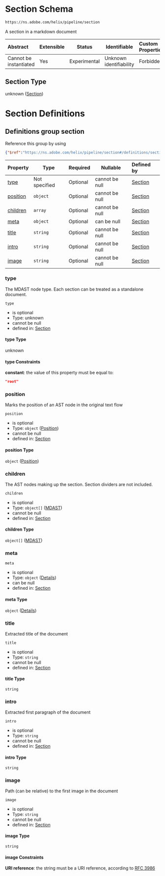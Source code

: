 # Section Schema

```txt
https://ns.adobe.com/helix/pipeline/section
```

A section in a markdown document


| Abstract               | Extensible | Status       | Identifiable            | Custom Properties | Additional Properties | Access Restrictions | Defined In                                                        |
| :--------------------- | ---------- | ------------ | ----------------------- | :---------------- | --------------------- | ------------------- | ----------------------------------------------------------------- |
| Cannot be instantiated | Yes        | Experimental | Unknown identifiability | Forbidden         | Allowed               | none                | [section.schema.json](section.schema.json "open original schema") |

## Section Type

unknown ([Section](section.md))

# Section Definitions

## Definitions group section

Reference this group by using

```json
{"$ref":"https://ns.adobe.com/helix/pipeline/section#/definitions/section"}
```

| Property              | Type          | Required | Nullable       | Defined by                                                                                                                                                 |
| :-------------------- | ------------- | -------- | -------------- | :--------------------------------------------------------------------------------------------------------------------------------------------------------- |
| [type](#type)         | Not specified | Optional | cannot be null | [Section](section-definitions-section-properties-type.md "https&#x3A;//ns.adobe.com/helix/pipeline/section#/definitions/section/properties/type")          |
| [position](#position) | `object`      | Optional | cannot be null | [Section](section-definitions-section-properties-position.md "https&#x3A;//ns.adobe.com/helix/pipeline/position#/definitions/section/properties/position") |
| [children](#children) | `array`       | Optional | cannot be null | [Section](section-definitions-section-properties-children.md "https&#x3A;//ns.adobe.com/helix/pipeline/section#/definitions/section/properties/children")  |
| [meta](#meta)         | `object`      | Optional | can be null    | [Section](meta-definitions-meta.md "https&#x3A;//ns.adobe.com/helix/pipeline/section#/definitions/section/properties/meta")                                |
| [title](#title)       | `string`      | Optional | cannot be null | [Section](meta-definitions-meta-properties-title.md "https&#x3A;//ns.adobe.com/helix/pipeline/section#/definitions/section/properties/title")              |
| [intro](#intro)       | `string`      | Optional | cannot be null | [Section](meta-definitions-meta-properties-intro.md "https&#x3A;//ns.adobe.com/helix/pipeline/section#/definitions/section/properties/intro")              |
| [image](#image)       | `string`      | Optional | cannot be null | [Section](meta-definitions-meta-properties-image.md "https&#x3A;//ns.adobe.com/helix/pipeline/section#/definitions/section/properties/image")              |

### type

The MDAST node type. Each section can be treated as a standalone document.


`type`

-   is optional
-   Type: unknown
-   cannot be null
-   defined in: [Section](section-definitions-section-properties-type.md "https&#x3A;//ns.adobe.com/helix/pipeline/section#/definitions/section/properties/type")

#### type Type

unknown

#### type Constraints

**constant**: the value of this property must be equal to:

```json
"root"
```

### position

Marks the position of an AST node in the original text flow


`position`

-   is optional
-   Type: `object` ([Position](section-definitions-section-properties-position.md))
-   cannot be null
-   defined in: [Section](section-definitions-section-properties-position.md "https&#x3A;//ns.adobe.com/helix/pipeline/position#/definitions/section/properties/position")

#### position Type

`object` ([Position](section-definitions-section-properties-position.md))

### children

The AST nodes making up the section. Section dividers are not included.


`children`

-   is optional
-   Type: `object[]` ([MDAST](content-properties-mdast.md))
-   cannot be null
-   defined in: [Section](section-definitions-section-properties-children.md "https&#x3A;//ns.adobe.com/helix/pipeline/section#/definitions/section/properties/children")

#### children Type

`object[]` ([MDAST](content-properties-mdast.md))

### meta




`meta`

-   is optional
-   Type: `object` ([Details](meta-definitions-meta.md))
-   can be null
-   defined in: [Section](meta-definitions-meta.md "https&#x3A;//ns.adobe.com/helix/pipeline/section#/definitions/section/properties/meta")

#### meta Type

`object` ([Details](meta-definitions-meta.md))

### title

Extracted title of the document


`title`

-   is optional
-   Type: `string`
-   cannot be null
-   defined in: [Section](meta-definitions-meta-properties-title.md "https&#x3A;//ns.adobe.com/helix/pipeline/section#/definitions/section/properties/title")

#### title Type

`string`

### intro

Extracted first paragraph of the document


`intro`

-   is optional
-   Type: `string`
-   cannot be null
-   defined in: [Section](meta-definitions-meta-properties-intro.md "https&#x3A;//ns.adobe.com/helix/pipeline/section#/definitions/section/properties/intro")

#### intro Type

`string`

### image

Path (can be relative) to the first image in the document


`image`

-   is optional
-   Type: `string`
-   cannot be null
-   defined in: [Section](meta-definitions-meta-properties-image.md "https&#x3A;//ns.adobe.com/helix/pipeline/section#/definitions/section/properties/image")

#### image Type

`string`

#### image Constraints

**URI reference**: the string must be a URI reference, according to [RFC 3986](https://tools.ietf.org/html/rfc4291 "check the specification")
